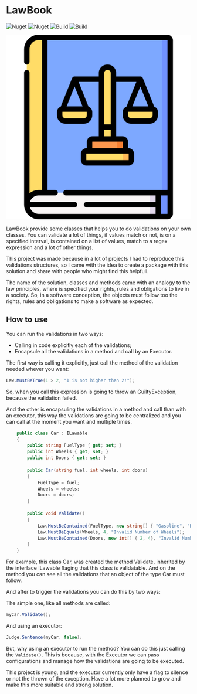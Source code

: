 # LawBook
![Nuget](https://img.shields.io/nuget/v/LawBook) ![Nuget](https://img.shields.io/nuget/dt/LawBook) [![Build](https://github.com/TheLe0/LawBook/actions/workflows/deploy_nuget.yml/badge.svg)](https://github.com/TheLe0/LawBook/actions/workflows/deploy_nuget.yml) [![Build](https://github.com/TheLe0/LawBook/actions/workflows/pull_request.yml/badge.svg)](https://github.com/TheLe0/LawBook/actions/workflows/pull_request.yml)

![LawBook](./images/logo.png)

LawBook provide some classes that helps you to do validations on your own classes. You can validate a lot of things, if values match or not, is on a specified interval, is contained on a list of values, match to a regex expression and a lot of other things.

This project was made because in a lot of projects I had to reproduce this validations structures, so I came with the idea to create a package with this solution and share with people who might find this helpfull.

The name of the solution, classes and methods came with an analogy to the law principles, where is specified your rights, rules and obligations to live in a society. So, in a software conception, the objects must follow too the rights, rules and obligations to make a software as expected.

## How to use ###

You can run the validations in two ways:

* Calling in code explicitly each of the validations;
* Encapsule all the validations in a method and call by an Executor.


The first way is calling it explicitly, just call the method of the validation needed whever
you want:

```csharp
Law.MustBeTrue(1 > 2, "1 is not higher than 2!");
```
So, when you call this expression is going to throw an GuiltyException, because the validation failed.

And the other is encapsuling the validations in a method and call than with an executor, this way the validations are going to be centralized and you can call at the moment you want and multiple times.

```csharp
    public class Car : ILawable
    {
        public string FuelType { get; set; }
        public int Wheels { get; set; }
        public int Doors { get; set; }

        public Car(string fuel, int wheels, int doors)
        {
            FuelType = fuel;
            Wheels = wheels;
            Doors = doors;
        }

        public void Validate()
        {
            Law.MustBeContained(FuelType, new string[] { "Gasoline", "Biodiesel" }, "Invalid Fuel Type");
            Law.MustBeEquals(Wheels, 4, "Invalid Number of Wheels");
            Law.MustBeContained(Doors, new int[] { 2, 4}, "Invalid Number of Doors");
        }
    }
```

For example, this class Car, was created the method Validate, inherited by the interface ILawable flaging that this class is validatable. And on the method you can see all the validations that an object of the type Car must follow.

And after to trigger the validations you can do this by two ways:

The simple one, like all methods are called:

```csharp
myCar.Validate();
```

And using an executor:

```csharp
Judge.Sentence(myCar, false);
```

But, why using an executor to run the method? You can do this just calling the ``` Validate() ```.
This is because, with the Executor we can pass configurations and manage how the validations are going to be executed. 

This project is young, and the executor currently only have a flag to silence or not the thrown of the exception. Have a lot more planned to grow and make this more suitable and strong solution.
